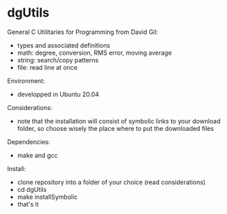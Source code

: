 # dgUtils
General C Utilitaries for Programming from David Gil:
- types and associated definitions
- math: degree, conversion, RMS error, moving average
- string: search/copy patterns
- file: read line at once

Environment:
- developped in Ubuntu 20.04

Considerations:
- note that the installation will consist of symbolic links to your download folder, so choose wisely the place where to put the downloaded files

Dependencies:
- make and gcc

Install:
- clone repository into a folder of your choice (read considerations)
- cd dgUtils
- make installSymbolic
- that's it
